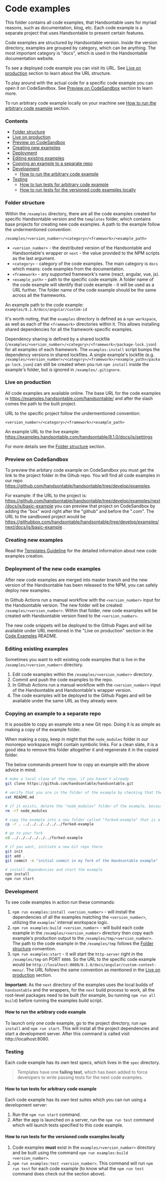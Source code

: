 # Code examples

This folder contains all code examples, that Handsontable uses for myriad reasons, such as documentation, blog, etc. Each code example is a separate project that uses Handsontable to present certain features.

Code examples are structured by Handsontable version. Inside the version directory, examples are grouped by category, which can be anything. The most important category is "docs", which is used in the Handsontable documentation website.

To see a deployed code example you can visit its URL. See [Live on production](#live-on-production) section to learn about the URL structure.

To play around with the actual code for a specific code example you can open it on CodeSandbox. See [Preview on CodeSandbox](#preview-on-codesandbox) section to learn more.

To run arbitrary code example locally on your machine see [How to run the arbitrary code example](#how-to-run-the-arbitrary-code-example) section.

### Contents

- [Folder structure](#folder-structure)
- [Live on production](#live-on-production)
- [Preview on CodeSandbox](#preview-on-codesandbox)
- [Creating new examples](#creating-new-examples)
- [Deployment](#deployment-of-the-new-code-examples)
- [Editing existing examples](#editing-existing-examples)
- [Copying an example to a separate repo](#copying-an-example-to-a-separate-repo)
- [Development](#development)
  - [How to run the arbitrary code example](#how-to-run-the-arbitrary-code-example)
- [Testing](#testing)
  - [How to tun tests for arbitrary code example](#how-to-tun-tests-for-arbitrary-code-example)
  - [How to run tests for the versioned code examples locally](#how-to-run-tests-for-the-versioned-code-examples-locally)

### Folder structure

Within the `/examples` directory, there are all the code examples created for specific Handsontable version and the `templates` folder, which contains base projects for creating new code examples. A path to the example follow the undermentioned convention:

`/examples/<version_number>/<category>/<framework>/<example_path>`

- `<version_number>` - the destributed version of the Handsontable and Handsontable's wrapper or `next` - the value provided to the NPM scripts as the last argument.
- `<category>` - category of the code examples. The main category is `docs` which means: code examples from the documentation.
- `<framework>` - any supported framework's name (react, angular, vue, js).
- `<example_path>` - path to the specific code example. A folder name of the code example will identify that code example - it will be used as a URL further. The folder name of the code example should be the same across all the frameworks.

An example path to the code example: `examples/8.1.0/docs/angular/custom-id`

It's worth noting, that the `examples` directory is defined as a `npm workspace`, as well as each of the `<framework>` directories within it. This allows installing shared dependencies for all the framework-specific examples.

Dependency sharing is defined by a shared lockfile (`/examples/<version_number>/<category>/<framework>/package-lock.json`) for all examples of each framework. The `examples:install` script bumps the dependency versions in shared lockfiles. A single example's lockfile (e.g. `/examples/<version_number>/<category>/<framework>/<example_path>/package-lock.json`) can still be created when you run `npm install` inside the example's folder, but is ignored in `/examples/.gitignore`.

### Live on production

All code examples are available online. The base URL for the code examples is https://examples.handsontable.com/handsontable/ and after the slash comes the path to the built project. 

URL to the specific project follow the undermentioned convention:

`<version_number>/<category>/<framework>/<example_path>`

An example URL to the live example: https://examples.handsontable.com/handsontable/8.1.0/docs/js/settings

For more details see the [Folder structure](#folder-structure) section.

### Preview on CodeSandbox

To preview the arbitary code example on CodeSandbox you must get the link to the project folder in the Gihub repo. You will find all code examples in our repo https://github.com/handsontable/handsontable/tree/develop/examples.

For example: if the URL to the project is: https://github.com/handsontable/handsontable/tree/develop/examples/next/docs/js/basic-example  you can preview that project on CodeSandbox by adding the "box" word right after the "github" and before the ".com". The URL to the sandboxed project would be https://githubbox.com/handsontable/handsontable/tree/develop/examples/next/docs/js/basic-example .

### Creating new examples

Read the [Templates Guideline](./templates/README.md) for the detailed information about new code examples creation.

### Deployment of the new code examples

After new code examples are merged into master branch and the new version of the Handsontable has been released to the NPM, you can safely deploy new examples.

In Github Actions run a manual workflow with the `<version_number>` input for the Handsontable version. The new folder will be created: `/examples/<version_number>`. Within that folder, new code examples will be created with Handsontable version fixed to the `<version_number>`.

The new code snippets will be deployed to the Github Pages and will be available under URL mentioned in the "Live on production" section in the [Code Examples](../README.md) README.

### Editing existing examples

Sometimes you want to edit existing code examples that is live in the `/examples/<version_number>` directory.

1. Edit code examples within the `/examples/<version_number>` directory.
2. Commit and push the code examples to the repo.
3. In Github Actions run a manual workflow with the `<version_number>` input of the Handsontable and Handsontable's wrapper version.
4. The code examples will be deployed to the Github Pages and will be available under the same URL as they already were.

### Copying an example to a separate repo

It is possible to copy an example into a new Git repo. Doing it is as simple as making a copy of the example folder. 

When making a copy, keep in might that the `node_modules` folder in our monorepo workspace might contain symbolic links. For a clean slate, it is a good idea to remove this folder altogether it and regenerate it in the copied folder. 

The below commands present how to copy an example with the above advice in mind:

```bash
# make a local clone of the repo, if you haven't already
git clone https://github.com/handsontable/handsontable.git

# verify that you are in the folder of the example by checking that the README.md file is the one that you are reading right now
cat README.md

# if it exists, delete the "node_modules" folder of the example, because our NPM workspace sets it up as a symlink in the monorepo (which will not be useful in your fork)
rm -rf node_modules

# copy the example into a new folder called "forked-example" that is a sibling folder of the monorepo
cp -r . ../../../../../../forked-example

# go to your fork
cd ../../../../../../forked-example

# if you want, initiate a new Git repo there
git init
git add .
git commit -m "initial commit in my fork of the Handsontable example"

# install dependencies and start the example
npm install
npm run start
```

### Development

To see code examples in action run these commands:

1. `npm run examples:install <version_number>` - will install the dependencies of all the examples matching the `<version_number>`, utilizing the `examples`' internal workspace logic.
2. `npm run examples:build <version_number>` - will build each code example in the `/examples/<version_number>` directory then copy each example's production output to the `/examples/tmp/<version_number>`. The path to the code example in the `/examples/tmp` follows the [Folder structure](#folder-structure) convention.
3. `npm run examples:start` - it will start the `http-server` right in the `/examples/tmp` on PORT `8080`. So the URL to the specific code example would be `http://localhost:8080/8.1.0/docs/angular/custom-context-menu/`. The URL follows the same convention as mentioned in the [Live on production](#live-on-production) section.

**Important:** As the `next` directory of the examples uses the local builds of `handsontable` and the wrappers, for the `next` build process to work, all the root-level packages need to be built (for example, bu running `npm run all build`) before running the examples build script.

#### How to run the arbitrary code example

To launch only one code example, go to the project directory, run `npm install` and `npm run start`. This will instal all the project dependencies and start a development server. After this command is called visit http://localhost:8080.

### Testing

Each code example has its own test specs, which lives in the `spec` directory.

> Templates have one **failing test**, which has been added to force developers to write passing tests for the next code examples.

#### How to tun tests for arbitrary code example

Each code example has its own test suites which you can run using a development server:
1. Run the `npm run start` command.
2. After the app is launched on a server, run the `npm run test` command which will launch tests specified to this code example.

#### How to run tests for the versioned code examples locally

1. Code examples **must** exist in the `examples/<version_number>` directory and be built using the command `npm run examples:build <version_number>`.
3. `npm run examples:test <version_number>`. This command will run `npm run test` for each code example (to know what the `npm run test` command does check out the section above).
